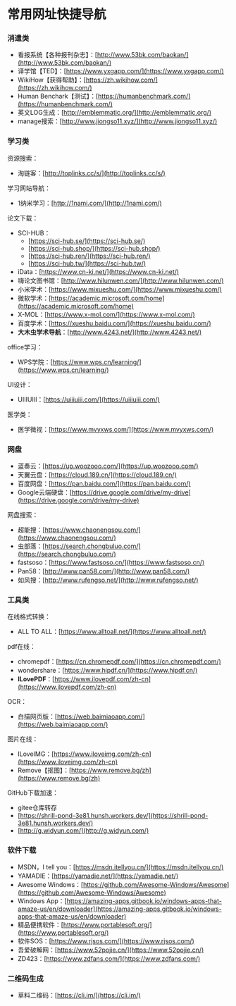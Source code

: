 # 常用网址快捷导航 

### 消遣类

- 看报系统【各种报刊杂志】：[http://www.53bk.com/baokan/](http://www.53bk.com/baokan/)
- 译学馆【TED】：[https://www.yxgapp.com/](https://www.yxgapp.com/)
- WikiHow【获得帮助】：[https://zh.wikihow.com/](https://zh.wikihow.com/)
- Human Benchark【测试】：[https://humanbenchmark.com/](https://humanbenchmark.com/)
- 英文LOG生成：[http://emblemmatic.org/](http://emblemmatic.org/)
- manage搜索：[http://www.jiongso11.xyz/](http://www.jiongso11.xyz/)

### 学习类

资源搜索：

- 淘链客：[http://toplinks.cc/s/](http://toplinks.cc/s/)

学习网站导航：

- 1纳米学习：[http://1nami.com/](http://1nami.com/)

论文下载：

- SCI-HUB：
  - [https://sci-hub.se/](https://sci-hub.se/)
  - [https://sci-hub.shop/](https://sci-hub.shop/)
  - [https://sci-hub.ren/](https://sci-hub.ren/)
  - [https://sci-hub.tw/](https://sci-hub.tw/)
- iData：[https://www.cn-ki.net/](https://www.cn-ki.net/)
- 嗨论文图书馆：[http://www.hilunwen.com/](http://www.hilunwen.com/)
- 小米学术：[https://www.mixueshu.com/](https://www.mixueshu.com/)
- 微软学术：[https://academic.microsoft.com/home](https://academic.microsoft.com/home)
- X-MOL：[https://www.x-mol.com/](https://www.x-mol.com/)
- 百度学术：[https://xueshu.baidu.com/](https://xueshu.baidu.com/)
- **大木虫学术导航**：[http://www.4243.net/](http://www.4243.net/)

office学习：

- WPS学院：[https://www.wps.cn/learning/](https://www.wps.cn/learning/)

UI设计：

- UIIIUIII：[https://uiiiuiii.com/](https://uiiiuiii.com/)

医学类：

- 医学微视：[https://www.mvyxws.com/](https://www.mvyxws.com/)

### 网盘

- 蓝奏云：[https://up.woozooo.com/](https://up.woozooo.com/)
- 天翼云盘：[https://cloud.189.cn/](https://cloud.189.cn/)
- 百度网盘：[https://pan.baidu.com/](https://pan.baidu.com/)
- Google云端硬盘：[https://drive.google.com/drive/my-drive](https://drive.google.com/drive/my-drive)

网盘搜索：

- 超能搜：[https://www.chaonengsou.com/](https://www.chaonengsou.com/)
- 虫部落：[https://search.chongbuluo.com/](https://search.chongbuluo.com/)
- fastsoso：[https://www.fastsoso.cn/](https://www.fastsoso.cn/)
- Pan58：[http://www.pan58.com/](http://www.pan58.com/)
- 如风搜：[http://www.rufengso.net/](http://www.rufengso.net/)

### 工具类

在线格式转换：

- ALL TO ALL：[https://www.alltoall.net/](https://www.alltoall.net/)

pdf在线：

- chromepdf：[https://cn.chromepdf.com/](https://cn.chromepdf.com/)
- wondershare：[https://www.hipdf.cn/](https://www.hipdf.cn/)
- **ILovePDF**：[https://www.ilovepdf.com/zh-cn](https://www.ilovepdf.com/zh-cn)

OCR：

- 白描网页版：[https://web.baimiaoapp.com/](https://web.baimiaoapp.com/)

图片在线：

- ILoveIMG：[https://www.iloveimg.com/zh-cn](https://www.iloveimg.com/zh-cn)
- Remove【抠图】：[https://www.remove.bg/zh](https://www.remove.bg/zh)

GitHub下载加速：

- gitee仓库转存
- [https://shrill-pond-3e81.hunsh.workers.dev/](https://shrill-pond-3e81.hunsh.workers.dev/)
- [http://g.widyun.com/](http://g.widyun.com/)

### 软件下载

- MSDN，I tell you：[https://msdn.itellyou.cn/](https://msdn.itellyou.cn/)
- YAMADIE：[https://yamadie.net/](https://yamadie.net/)
- Awesome Windows：[https://github.com/Awesome-Windows/Awesome](https://github.com/Awesome-Windows/Awesome)
- Windows App：[https://amazing-apps.gitbook.io/windows-apps-that-amaze-us/en/downloader](https://amazing-apps.gitbook.io/windows-apps-that-amaze-us/en/downloader)
- 精品便携软件：[https://www.portablesoft.org/](https://www.portablesoft.org/)
- 软件SOS：[https://www.rjsos.com/](https://www.rjsos.com/)
- 吾爱破解网：[https://www.52pojie.cn/](https://www.52pojie.cn/)
- ZD423：[https://www.zdfans.com/](https://www.zdfans.com/)

### 二维码生成

- 草料二维码：[https://cli.im/](https://cli.im/)
